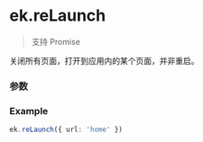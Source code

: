 # ek.reLaunch

> <Icon type="success" /> 支持 Promise

关闭所有页面，打开到应用内的某个页面，并非重启。

### 参数

<Props :data="props" options />

### Example

```ts
ek.reLaunch({ url: 'home' })
```

<script setup>
const props = [
  {
    name: 'url',
    type: 'string',
    default: '',
    required: true,
    desc: '需要跳转的应用内页面路径 (代码包路径)，路径后可以带参数。',
    version: '0.1.0',
  },
]
</script>
